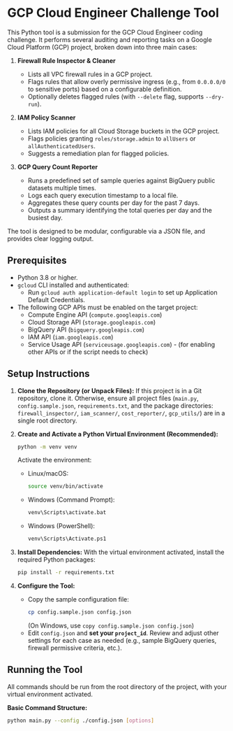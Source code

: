 # GCP Cloud Engineer Challenge Tool

This Python tool is a submission for the GCP Cloud Engineer coding challenge. It performs several auditing and reporting tasks on a Google Cloud Platform (GCP) project, broken down into three main cases:

1.  **Firewall Rule Inspector & Cleaner**
    * Lists all VPC firewall rules in a GCP project.
    * Flags rules that allow overly permissive ingress (e.g., from `0.0.0.0/0` to sensitive ports) based on a configurable definition.
    * Optionally deletes flagged rules (with `--delete` flag, supports `--dry-run`).

2.  **IAM Policy Scanner**
    * Lists IAM policies for all Cloud Storage buckets in the GCP project.
    * Flags policies granting `roles/storage.admin` to `allUsers` or `allAuthenticatedUsers`.
    * Suggests a remediation plan for flagged policies.

3.  **GCP Query Count Reporter**
    * Runs a predefined set of sample queries against BigQuery public datasets multiple times.
    * Logs each query execution timestamp to a local file.
    * Aggregates these query counts per day for the past 7 days.
    * Outputs a summary identifying the total queries per day and the busiest day.

The tool is designed to be modular, configurable via a JSON file, and provides clear logging output.

## Prerequisites

* Python 3.8 or higher.
* `gcloud` CLI installed and authenticated:
    * Run `gcloud auth application-default login` to set up Application Default Credentials.
* The following GCP APIs must be enabled on the target project:
    * Compute Engine API (`compute.googleapis.com`)
    * Cloud Storage API (`storage.googleapis.com`)
    * BigQuery API (`bigquery.googleapis.com`)
    * IAM API (`iam.googleapis.com`)
    * Service Usage API (`serviceusage.googleapis.com`) - (for enabling other APIs or if the script needs to check)

## Setup Instructions

1.  **Clone the Repository (or Unpack Files):**
    If this project is in a Git repository, clone it. Otherwise, ensure all project files (`main.py`, `config.sample.json`, `requirements.txt`, and the package directories: `firewall_inspector/`, `iam_scanner/`, `cost_reporter/`, `gcp_utils/`) are in a single root directory.

2.  **Create and Activate a Python Virtual Environment (Recommended):**
    ```bash
    python -m venv venv
    ```
    Activate the environment:
    * Linux/macOS:
        ```bash
        source venv/bin/activate
        ```
    * Windows (Command Prompt):
        ```bash
        venv\Scripts\activate.bat
        ```
    * Windows (PowerShell):
        ```bash
        venv\Scripts\Activate.ps1
        ```

3.  **Install Dependencies:**
    With the virtual environment activated, install the required Python packages:
    ```bash
    pip install -r requirements.txt
    ```

4.  **Configure the Tool:**
    * Copy the sample configuration file:
        ```bash
        cp config.sample.json config.json
        ```
        (On Windows, use `copy config.sample.json config.json`)
    * Edit `config.json` and **set your `project_id`**. Review and adjust other settings for each case as needed (e.g., sample BigQuery queries, firewall permissive criteria, etc.).

## Running the Tool

All commands should be run from the root directory of the project, with your virtual environment activated.

**Basic Command Structure:**
```bash
python main.py --config ./config.json [options]